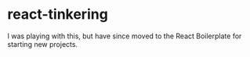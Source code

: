 # react-tinkering

I was playing with this, but have since moved to the React Boilerplate for starting new projects.
